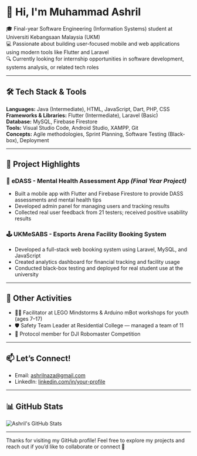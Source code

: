 # 👋 Hi, I'm Muhammad Ashril

🎓 Final-year Software Engineering (Information Systems) student at Universiti Kebangsaan Malaysia (UKM)  
💻 Passionate about building user-focused mobile and web applications using modern tools like Flutter and Laravel  
🔍 Currently looking for internship opportunities in software development, systems analysis, or related tech roles

---

## 🛠️ Tech Stack & Tools

**Languages:** Java (Intermediate), HTML, JavaScript, Dart, PHP, CSS  
**Frameworks & Libraries:** Flutter (Intermediate), Laravel (Basic)  
**Database:** MySQL, Firebase Firestore  
**Tools:** Visual Studio Code, Android Studio, XAMPP, Git  
**Concepts:** Agile methodologies, Sprint Planning, Software Testing (Black-box), Deployment

---

## 🚀 Project Highlights

### 🧠 **eDASS - Mental Health Assessment App** *(Final Year Project)*  
- Built a mobile app with Flutter and Firebase Firestore to provide DASS assessments and mental health tips  
- Developed admin panel for managing users and tracking results  
- Collected real user feedback from 21 testers; received positive usability results

### 🕹️ **UKMeSABS - Esports Arena Facility Booking System**  
- Developed a full-stack web booking system using Laravel, MySQL, and JavaScript  
- Created analytics dashboard for financial tracking and facility usage  
- Conducted black-box testing and deployed for real student use at the university

---

## 🤖 Other Activities

- 🧑‍🏫 Facilitator at LEGO Mindstorms & Arduino mBot workshops for youth (ages 7–17)  
- 🛡️ Safety Team Leader at Residential College — managed a team of 11  
- 🎤 Protocol member for DJI Robomaster Competition

---

## 📫 Let’s Connect!

- Email: [ashrilnaza@gmail.com](mailto:ashrilnaza@gmail.com)
- LinkedIn: [linkedin.com/in/your-profile](www.linkedin.com/in/muhammad-ashril-a6944b374)

---

## 📊 GitHub Stats

![Ashril's GitHub Stats](https://github-readme-stats.vercel.app/api?username=your-github-username&show_icons=true&theme=radical)

---

Thanks for visiting my GitHub profile! Feel free to explore my projects and reach out if you’d like to collaborate or connect 🚀
